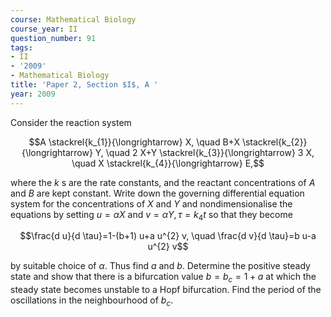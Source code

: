 ```yaml
---
course: Mathematical Biology
course_year: II
question_number: 91
tags:
- II
- '2009'
- Mathematical Biology
title: 'Paper 2, Section $I$, A '
year: 2009
---
```




Consider the reaction system

$$A \stackrel{k_{1}}{\longrightarrow} X, \quad B+X \stackrel{k_{2}}{\longrightarrow} Y, \quad 2 X+Y \stackrel{k_{3}}{\longrightarrow} 3 X, \quad X \stackrel{k_{4}}{\longrightarrow} E,$$

where the $k$ s are the rate constants, and the reactant concentrations of $A$ and $B$ are kept constant. Write down the governing differential equation system for the concentrations of $X$ and $Y$ and nondimensionalise the equations by setting $u=\alpha X$ and $v=\alpha Y, \tau=k_{4} t$ so that they become

$$\frac{d u}{d \tau}=1-(b+1) u+a u^{2} v, \quad \frac{d v}{d \tau}=b u-a u^{2} v$$

by suitable choice of $\alpha$. Thus find $a$ and $b$. Determine the positive steady state and show that there is a bifurcation value $b=b_{c}=1+a$ at which the steady state becomes unstable to a Hopf bifurcation. Find the period of the oscillations in the neighbourhood of $b_{c}$.